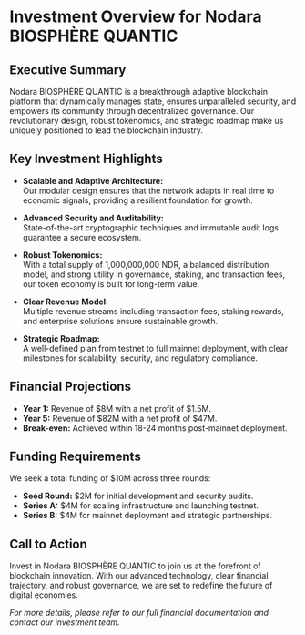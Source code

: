 # Investment Overview for Nodara BIOSPHÈRE QUANTIC

## Executive Summary

Nodara BIOSPHÈRE QUANTIC is a breakthrough adaptive blockchain platform that dynamically manages state, ensures unparalleled security, and empowers its community through decentralized governance. Our revolutionary design, robust tokenomics, and strategic roadmap make us uniquely positioned to lead the blockchain industry.

## Key Investment Highlights

- **Scalable and Adaptive Architecture:**  
  Our modular design ensures that the network adapts in real time to economic signals, providing a resilient foundation for growth.

- **Advanced Security and Auditability:**  
  State-of-the-art cryptographic techniques and immutable audit logs guarantee a secure ecosystem.

- **Robust Tokenomics:**  
  With a total supply of 1,000,000,000 NDR, a balanced distribution model, and strong utility in governance, staking, and transaction fees, our token economy is built for long-term value.

- **Clear Revenue Model:**  
  Multiple revenue streams including transaction fees, staking rewards, and enterprise solutions ensure sustainable growth.

- **Strategic Roadmap:**  
  A well-defined plan from testnet to full mainnet deployment, with clear milestones for scalability, security, and regulatory compliance.

## Financial Projections

- **Year 1:** Revenue of $8M with a net profit of $1.5M.
- **Year 5:** Revenue of $82M with a net profit of $47M.
- **Break-even:** Achieved within 18-24 months post-mainnet deployment.

## Funding Requirements

We seek a total funding of $10M across three rounds:
- **Seed Round:** $2M for initial development and security audits.
- **Series A:** $4M for scaling infrastructure and launching testnet.
- **Series B:** $4M for mainnet deployment and strategic partnerships.

## Call to Action

Invest in Nodara BIOSPHÈRE QUANTIC to join us at the forefront of blockchain innovation. With our advanced technology, clear financial trajectory, and robust governance, we are set to redefine the future of digital economies.

*For more details, please refer to our full financial documentation and contact our investment team.*
